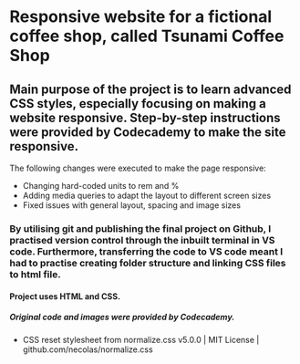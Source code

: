 # Responsive website for a fictional coffee shop, called Tsunami Coffee Shop
## Main purpose of the project is to learn advanced CSS styles, especially focusing on making a website responsive. Step-by-step instructions were provided by Codecademy to make the site responsive. 
 The following changes were executed to make the page responsive:
+ Changing hard-coded units to rem and %
+ Adding media queries to adapt the layout to different screen sizes
+ Fixed issues with general layout, spacing and image sizes
### By utilising git and publishing the final project on Github, I practised version control through the inbuilt terminal in VS code. Furthermore, transferring the code to VS code meant I had to practise creating folder structure and linking CSS files to html file.
#### Project uses HTML and CSS.
##### Original code and images were provided by Codecademy. 
+ CSS reset stylesheet from normalize.css v5.0.0 | MIT License | github.com/necolas/normalize.css
